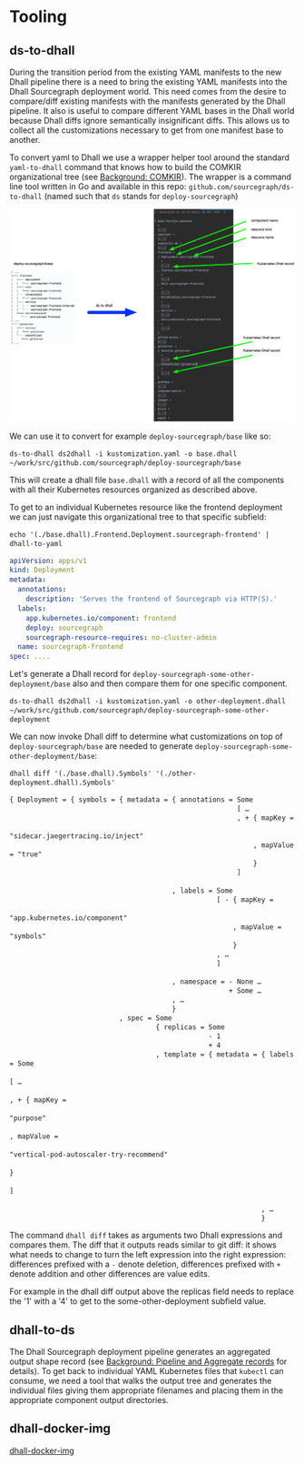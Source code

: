 # Tooling

## ds-to-dhall

During the transition period from the existing YAML manifests to the new Dhall pipeline there is a need
to bring the existing YAML manifests into the Dhall Sourcegraph deployment world. This need comes from the desire
to compare/diff existing manifests with the manifests generated by the Dhall pipeline. It also is useful to
compare different YAML bases in the Dhall world because Dhall diffs ignore semantically insignificant diffs. This allows
us to collect all the customizations necessary to get from one manifest base to another.

To convert yaml to Dhall we use a wrapper helper tool around the standard `yaml-to-dhall` command that knows how to build the
COMKIR organizational tree (see [Background: COMKIR](background.md#COMKIR)). The wrapper is a
command line tool written in Go and available in this repo: `github.com/sourcegraph/ds-to-dhall` (named such that `ds` stands for `deploy-sourcegraph`)

![ds-to-dhall](imgs/ds-to-dhall.png?raw=true 'ds-to-dhall')

We can use it to convert for example `deploy-sourcegraph/base` like so:

```shell
ds-to-dhall ds2dhall -i kustomization.yaml -o base.dhall ~/work/src/github.com/sourcegraph/deploy-sourcegraph/base
```

This will create a dhall file `base.dhall` with a record of all the components with all their Kubernetes resources
organized as described above.

To get to an individual Kubernetes resource like the frontend deployment we can just navigate this organizational
tree to that specific subfield:

```shell
echo '(./base.dhall).Frontend.Deployment.sourcegraph-frontend' | dhall-to-yaml
```

```yaml
apiVersion: apps/v1
kind: Deployment
metadata:
  annotations:
    description: 'Serves the frontend of Sourcegraph via HTTP(S).'
  labels:
    app.kubernetes.io/component: frontend
    deploy: sourcegraph
    sourcegraph-resource-requires: no-cluster-admin
  name: sourcegraph-frontend
spec: ....
```

Let's generate a Dhall record for `deploy-sourcegraph-some-other-deployment/base` also and then compare them for one specific
component.

```shell
ds-to-dhall ds2dhall -i kustomization.yaml -o other-deployment.dhall ~/work/src/github.com/sourcegraph/deploy-sourcegraph-some-other-deployment
```

We can now invoke Dhall diff to determine what customizations on top of `deploy-sourcegraph/base` are needed
to generate `deploy-sourcegraph-some-other-deployment/base`:

```shell
dhall diff '(./base.dhall).Symbols' '(./other-deployment.dhall).Symbols'
```

```dhall
{ Deployment = { symbols = { metadata = { annotations = Some
                                                        [ …
                                                        , + { mapKey =
                                                                "sidecar.jaegertracing.io/inject"
                                                            , mapValue = "true"
                                                            }
                                                        ]

                                        , labels = Some
                                                   [ - { mapKey =
                                                           "app.kubernetes.io/component"
                                                       , mapValue = "symbols"
                                                       }
                                                   , …
                                                   ]

                                        , namespace = - None …
                                                      + Some …
                                        , …
                                        }
                           , spec = Some
                                    { replicas = Some
                                                 - 1
                                                 + 4
                                    , template = { metadata = { labels = Some
                                                                         [ …
                                                                         , + { mapKey =
                                                                                 "purpose"
                                                                             , mapValue =
                                                                                 "vertical-pod-autoscaler-try-recommend"
                                                                             }
                                                                         ]

                                                              , …
                                                              }
```

The command `dhall diff` takes as arguments two Dhall expressions and compares them. The diff that it outputs reads similar
to git diff: it shows what needs to change to turn the left expression into the right expression: differences prefixed
with a `-` denote deletion, differences prefixed with `+` denote addition and other differences are value edits.

For example in the dhall diff output above the replicas field needs to replace the '1' with a '4' to get to the some-other-deployment
subfield value.

## dhall-to-ds

The Dhall Sourcegraph deployment pipeline generates an aggregated output shape record
(see [Background: Pipeline and Aggregate records](background.md#pipeline-and-aggregate-records) for details). To get back to individual YAML Kubernetes
files that `kubectl` can consume, we need a tool that walks the output tree and generates the individual files giving
them appropriate filenames and placing them in the appropriate component output directories.

## dhall-docker-img

[dhall-docker-img](https://github.com/sourcegraph/dhall-docker-img)
